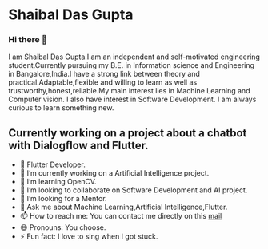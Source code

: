 # Shaibal Das Gupta



### Hi there 👋

<!--
**SHAIBAL657/SHAIBAL657** is a ✨ _special_ ✨ repository because its `README.md` (this file) appears on your GitHub profile. -->

I am Shaibal Das Gupta.I am an independent and self-motivated engineering student.Currently pursuing my B.E. in Information science and Engineering in Bangalore,India.I have a strong link between theory and practical.Adaptable,flexible and willing to learn as well as trustworthy,honest,reliable.My main interest lies in Machine Learning and Computer vision. I also have interest in Software Development. I am always curious to learn something new.


## Currently working on a project about a chatbot with Dialogflow and Flutter.

- 🔭 Flutter Developer.
- 🔭 I’m currently working on a Artificial Intelligence project.
- 🌱 I’m learning OpenCV.
- 👯 I’m looking to collaborate on Software Development and AI project.
- 🤔 I’m looking for a Mentor.
- 💬 Ask me about Machine Learning,Artificial Intelligence,Flutter.
- 📫 How to reach me: You can contact me directly on this [mail](shaibaldas1998@gmail.com)
- 😄 Pronouns: You choose.
- ⚡ Fun fact: I love to sing when I got stuck.
